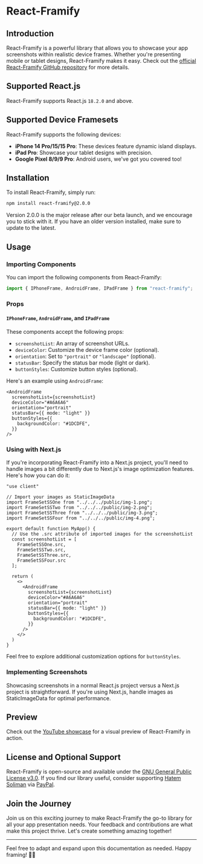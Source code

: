 # React-Framify

## Introduction

React-Framify is a powerful library that allows you to showcase your app screenshots within realistic device frames. Whether you're presenting mobile or tablet designs, React-Framify makes it easy. Check out the [official React-Framify GitHub repository](https://github.com/CodeNKoffee/react-framify) for more details.

## Supported React.js

React-Framify supports React.js `18.2.0` and above.

## Supported Device Framesets

React-Framify supports the following devices:

- **iPhone 14 Pro/15/15 Pro**: These devices feature dynamic island displays.
- **iPad Pro**: Showcase your tablet designs with precision.
- **Google Pixel 8/9/9 Pro**: Android users, we've got you covered too!

## Installation

To install React-Framify, simply run:

```bash
npm install react-framify@2.0.0
```

Version 2.0.0 is the major release after our beta launch, and we encourage you to stick with it. If you have an older version installed, make sure to update to the latest.

## Usage

### Importing Components

You can import the following components from React-Framify:

```jsx
import { IPhoneFrame, AndroidFrame, IPadFrame } from "react-framify";
```

### Props

#### `IPhoneFrame`, `AndroidFrame`, and `IPadFrame`

These components accept the following props:

- `screenshotList`: An array of screenshot URLs.
- `deviceColor`: Customize the device frame color (optional).
- `orientation`: Set to `"portrait"` or `"landscape"` (optional).
- `statusBar`: Specify the status bar mode (light or dark).
- `buttonStyles`: Customize button styles (optional).

Here's an example using `AndroidFrame`:

```tsx
<AndroidFrame
  screenshotList={screenshotList}
  deviceColor="#A6A6A6"
  orientation="portrait"
  statusBar={{ mode: "light" }}
  buttonStyles={{
    backgroundColor: "#1DCDFE",
  }}
/>
```

### Using with Next.js

If you're incorporating React-Framify into a Next.js project, you'll need to handle images a bit differently due to Next.js's image optimization features. Here's how you can do it:

```tsx
"use client"

// Import your images as StaticImageData
import FrameSetSSOne from "../../../public/img-1.png";
import FrameSetSSTwo from "../../../public/img-2.png";
import FrameSetSSThree from "../../../public/img-3.png";
import FrameSetSSFour from "../../../public/img-4.png";

export default function MyApp() {
  // Use the .src attribute of imported images for the screenshotList
  const screenshotList = [
    FrameSetSSOne.src,
    FrameSetSSTwo.src,
    FrameSetSSThree.src,
    FrameSetSSFour.src
  ];

  return (
    <>
      <AndroidFrame
        screenshotList={screenshotList}
        deviceColor="#A6A6A6"
        orientation="portrait"
        statusBar={{ mode: "light" }}
        buttonStyles={{
          backgroundColor: "#1DCDFE",
        }}
      />
    </>
  )
}
```

Feel free to explore additional customization options for `buttonStyles`.

### Implementing Screenshots

Showcasing screenshots in a normal React.js project versus a Next.js project is straightforward. If you're using Next.js, handle images as StaticImageData for optimal performance.

## Preview

Check out the [YouTube showcase](https://youtu.be/your-youtube-link) for a visual preview of React-Framify in action.

## License and Optional Support

React-Framify is open-source and available under the [GNU General Public License v3.0](/LICENSE). If you find our library useful, consider supporting [Hatem Soliman](https://hatemsoliman.dev) via [PayPal](https://paypal.me/h4temsoliman?country.x=EG&locale.x=en_US).

## Join the Journey

Join us on this exciting journey to make React-Framify the go-to library for all your app presentation needs. Your feedback and contributions are what make this project thrive. Let's create something amazing together!

---

Feel free to adapt and expand upon this documentation as needed. Happy framing! 📱🚀
